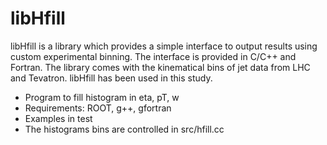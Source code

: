 # libHfill
libHfill is a library which provides a simple interface to output results using custom experimental binning.
The interface is provided in C/C++ and Fortran. The library comes with the kinematical bins of jet data from LHC and Tevatron. libHfill has been used in this study. 

- Program to fill histogram in eta, pT, w
- Requirements: ROOT, g++, gfortran
- Examples in test
- The histograms bins are controlled in src/hfill.cc
